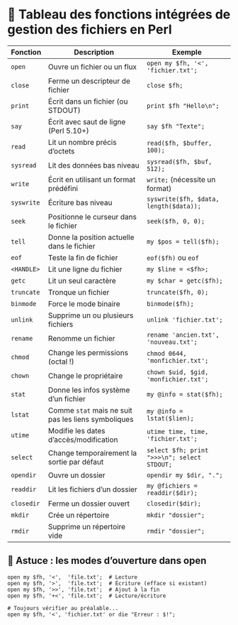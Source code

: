 # 📁 Tableau des fonctions intégrées de gestion des fichiers en Perl

| Fonction        | Description                                         | Exemple                                           |
|------------------|-----------------------------------------------------|--------------------------------------------------|
| `open`           | Ouvre un fichier ou un flux                        | `open my $fh, '<', 'fichier.txt';`              |
| `close`          | Ferme un descripteur de fichier                    | `close $fh;`                                     |
| `print`          | Écrit dans un fichier (ou STDOUT)                  | `print $fh "Hello\n";`                           |
| `say`            | Écrit avec saut de ligne (Perl 5.10+)              | `say $fh "Texte";`                               |
| `read`           | Lit un nombre précis d’octets                      | `read($fh, $buffer, 100);`                       |
| `sysread`        | Lit des données bas niveau                         | `sysread($fh, $buf, 512);`                       |
| `write`          | Écrit en utilisant un format prédéfini             | `write;` (nécessite un format)                  |
| `syswrite`       | Écriture bas niveau                                | `syswrite($fh, $data, length($data));`           |
| `seek`           | Positionne le curseur dans le fichier              | `seek($fh, 0, 0);`                               |
| `tell`           | Donne la position actuelle dans le fichier         | `my $pos = tell($fh);`                          |
| `eof`            | Teste la fin de fichier                            | `eof($fh)` ou `eof`                             |
| `<HANDLE>`       | Lit une ligne du fichier                          | `my $line = <$fh>;`                             |
| `getc`           | Lit un seul caractère                              | `my $char = getc($fh);`                         |
| `truncate`       | Tronque un fichier                                 | `truncate($fh, 0);`                             |
| `binmode`        | Force le mode binaire                              | `binmode($fh);`                                 |
| `unlink`         | Supprime un ou plusieurs fichiers                  | `unlink 'fichier.txt';`                         |
| `rename`         | Renomme un fichier                                 | `rename 'ancien.txt', 'nouveau.txt';`           |
| `chmod`          | Change les permissions (octal !)                   | `chmod 0644, 'monfichier.txt';`                 |
| `chown`          | Change le propriétaire                             | `chown $uid, $gid, 'monfichier.txt';`           |
| `stat`           | Donne les infos système d’un fichier               | `my @info = stat($fh);`                         |
| `lstat`          | Comme `stat` mais ne suit pas les liens symboliques| `my @info = lstat($lien);`                      |
| `utime`          | Modifie les dates d’accès/modification             | `utime time, time, 'fichier.txt';`              |
| `select`         | Change temporairement la sortie par défaut         | `select $fh; print ">>>\n"; select STDOUT;`     |
| `opendir`        | Ouvre un dossier                                   | `opendir my $dir, ".";`                         |
| `readdir`        | Lit les fichiers d’un dossier                      | `my @fichiers = readdir($dir);`                 |
| `closedir`       | Ferme un dossier ouvert                            | `closedir($dir);`                               |
| `mkdir`          | Crée un répertoire                                 | `mkdir "dossier";`                              |
| `rmdir`          | Supprime un répertoire vide                        | `rmdir "dossier";`                              |

## 🧠 Astuce : les modes d’ouverture dans open
```
open my $fh, '<',  'file.txt';  # Lecture
open my $fh, '>',  'file.txt';  # Écriture (efface si existant)
open my $fh, '>>', 'file.txt';  # Ajout à la fin
open my $fh, '+<', 'file.txt';  # Lecture/écriture

# Toujours vérifier au préalable...
open my $fh, '<', 'fichier.txt' or die "Erreur : $!";
```


